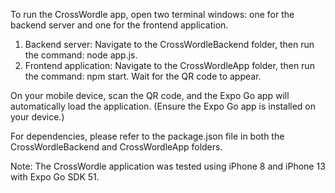 To run the CrossWordle app, open two terminal windows: one for the backend server and one for the frontend application.
1. Backend server: Navigate to the CrossWordleBackend folder, then run the command: node app.js.
2. Frontend application: Navigate to the CrossWordleApp folder, then run the command: npm start. Wait for the QR code to appear.
   
On your mobile device, scan the QR code, and the Expo Go app will automatically load the application. (Ensure the Expo Go app is installed on your device.)

For dependencies, please refer to the package.json file in both the CrossWordleBackend and CrossWordleApp folders.

Note: The CrossWordle application was tested using iPhone 8 and iPhone 13 with Expo Go SDK 51.
